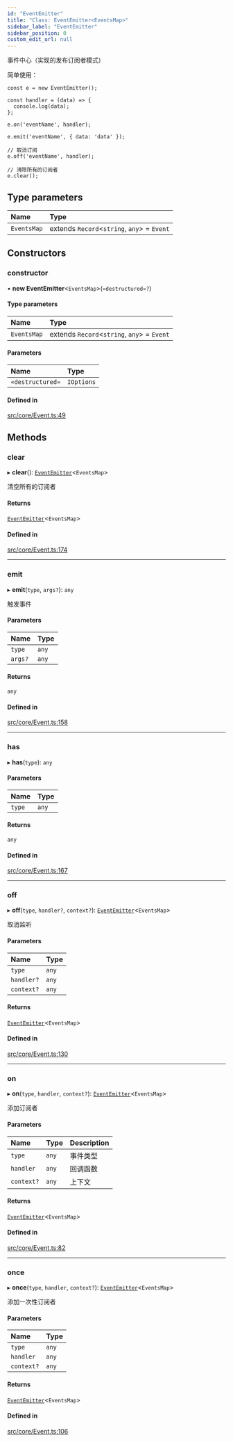 ```yaml
---
id: "EventEmitter"
title: "Class: EventEmitter<EventsMap>"
sidebar_label: "EventEmitter"
sidebar_position: 0
custom_edit_url: null
---
```


事件中心（实现的发布订阅者模式）

简单使用：
```
const e = new EventEmitter();

const handler = (data) => {
  console.log(data);
};

e.on('eventName', handler);

e.emit('eventName', { data: 'data' });

// 取消订阅
e.off('eventName', handler);

// 清除所有的订阅者
e.clear();
```

## Type parameters

| Name | Type |
| :------ | :------ |
| `EventsMap` | extends `Record`<`string`, `any`\> = `Event` |

## Constructors

### constructor

• **new EventEmitter**<`EventsMap`\>(`«destructured»?`)

#### Type parameters

| Name | Type |
| :------ | :------ |
| `EventsMap` | extends `Record`<`string`, `any`\> = `Event` |

#### Parameters

| Name | Type |
| :------ | :------ |
| `«destructured»` | `IOptions` |

#### Defined in

[src/core/Event.ts:49](https://github.com/sakitam-gis/vis-engine/blob/master/src/core/Event.ts?at&#x3D;1f7cbec#line&#x3D;49)

## Methods

### clear

▸ **clear**(): [`EventEmitter`](EventEmitter.md)<`EventsMap`\>

清空所有的订阅者

#### Returns

[`EventEmitter`](EventEmitter.md)<`EventsMap`\>

#### Defined in

[src/core/Event.ts:174](https://github.com/sakitam-gis/vis-engine/blob/master/src/core/Event.ts?at&#x3D;1f7cbec#line&#x3D;174)

___

### emit

▸ **emit**(`type`, `args?`): `any`

触发事件

#### Parameters

| Name | Type |
| :------ | :------ |
| `type` | `any` |
| `args?` | `any` |

#### Returns

`any`

#### Defined in

[src/core/Event.ts:158](https://github.com/sakitam-gis/vis-engine/blob/master/src/core/Event.ts?at&#x3D;1f7cbec#line&#x3D;158)

___

### has

▸ **has**(`type`): `any`

#### Parameters

| Name | Type |
| :------ | :------ |
| `type` | `any` |

#### Returns

`any`

#### Defined in

[src/core/Event.ts:167](https://github.com/sakitam-gis/vis-engine/blob/master/src/core/Event.ts?at&#x3D;1f7cbec#line&#x3D;167)

___

### off

▸ **off**(`type`, `handler?`, `context?`): [`EventEmitter`](EventEmitter.md)<`EventsMap`\>

取消监听

#### Parameters

| Name | Type |
| :------ | :------ |
| `type` | `any` |
| `handler?` | `any` |
| `context?` | `any` |

#### Returns

[`EventEmitter`](EventEmitter.md)<`EventsMap`\>

#### Defined in

[src/core/Event.ts:130](https://github.com/sakitam-gis/vis-engine/blob/master/src/core/Event.ts?at&#x3D;1f7cbec#line&#x3D;130)

___

### on

▸ **on**(`type`, `handler`, `context?`): [`EventEmitter`](EventEmitter.md)<`EventsMap`\>

添加订阅者

#### Parameters

| Name | Type | Description |
| :------ | :------ | :------ |
| `type` | `any` | 事件类型 |
| `handler` | `any` | 回调函数 |
| `context?` | `any` | 上下文 |

#### Returns

[`EventEmitter`](EventEmitter.md)<`EventsMap`\>

#### Defined in

[src/core/Event.ts:82](https://github.com/sakitam-gis/vis-engine/blob/master/src/core/Event.ts?at&#x3D;1f7cbec#line&#x3D;82)

___

### once

▸ **once**(`type`, `handler`, `context?`): [`EventEmitter`](EventEmitter.md)<`EventsMap`\>

添加一次性订阅者

#### Parameters

| Name | Type |
| :------ | :------ |
| `type` | `any` |
| `handler` | `any` |
| `context?` | `any` |

#### Returns

[`EventEmitter`](EventEmitter.md)<`EventsMap`\>

#### Defined in

[src/core/Event.ts:106](https://github.com/sakitam-gis/vis-engine/blob/master/src/core/Event.ts?at&#x3D;1f7cbec#line&#x3D;106)
